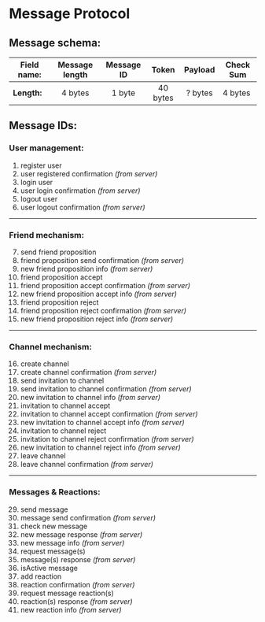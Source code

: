 # Message Protocol

## Message schema:

| **Field name:** | Message length | Message ID |  Token   | Payload | Check Sum |
|-----------------|:--------------:|:----------:|:--------:|:-------:|-----------|
| **Length:**     |    4 bytes     |   1 byte   | 40 bytes | ? bytes | 4 bytes   |

## Message IDs:

### User management:

1. register user
1. user registered confirmation *(from server)*
1. login user
1. user login confirmation *(from server)*
1. logout user
1. user logout confirmation *(from server)*

------------

### Friend mechanism:

7. send friend proposition
1. friend proposition send confirmation *(from server)*
1. new friend proposition info *(from server)*
1. friend proposition accept
1. friend proposition accept confirmation *(from server)*
1. new friend proposition accept info *(from server)*
1. friend proposition reject
1. friend proposition reject confirmation *(from server)*
1. new friend proposition reject info *(from server)*

------------

### Channel mechanism:

16. create channel
1. create channel confirmation *(from server)*
1. send invitation to channel
1. send invitation to channel confirmation *(from server)*
1. new invitation to channel info *(from server)*
1. invitation to channel accept
1. invitation to channel accept confirmation *(from server)*
1. new invitation to channel accept info *(from server)*
1. invitation to channel reject
1. invitation to channel reject confirmation *(from server)*
1. new invitation to channel reject info *(from server)*
1. leave channel
1. leave channel confirmation *(from server)*

------------

### Messages & Reactions:

29. send message
1. message send confirmation *(from server)*
1. check new message
1. new message response *(from server)*
1. new message info *(from server)*
1. request message(s)
1. message(s) response *(from server)*
1. isActive message
1. add reaction
1. reaction confirmation *(from server)*
1. request message reaction(s)
1. reaction(s) response *(from server)*
1. new reaction info *(from server)*

